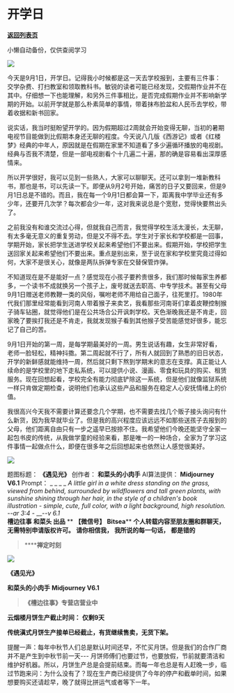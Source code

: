 # 开学日

[**返回列表页**](/gzh/槽边往事)

小懒自动备份，仅供查阅学习

![](https://mmbiz.qpic.cn/mmbiz_jpg/Ia6gU9JNtkoaXwoXic91NEWEatI1tpmI8eoat9pAeFibIOl4wIxyITYe6sd0U5owN6l8mdicCZlvgyqGRBKlgoeaA/640?wx_fmt=jpeg&from;=appmsg)

今天是9月1日，开学日。记得我小时候都是这一天去学校报到，主要有三件事：交学杂费、打扫教室和领取教科书。敏锐的读者可能已经发现，交假期作业并不在其中。仔细想一下也能理解，和另外三件事相比，是否完成假期作业并不影响新学期的开始。以前开学就是那么朴素简单的事情，带着抹布脸盆和人民币去学校，带着收据和新书回家。

说实话，我当时挺盼望开学的。因为假期超过2周就会开始变得无聊，当初的暑期电视节目能做到比假期本身还无聊的程度。今天说八几版《西游记》或者《红楼梦》经典的中年人，原因就是在假期在家里不知道看了多少遍循环播放的电视剧。经典与否我不清楚，但是一部电视剧看个十几遍二十遍，那的确是容易看出深厚感情来。

所以开学很好，我可以见到一些熟人，大家可以聊聊天。还可以拿到一堆新教科书，那也是书，可以先读一下。即便从9月2号开始，痛苦的日子又要回来，但是9月1日总是不错的。而且，我在每一个9月1日都会算一下，距离我中学毕业还有多少年，还要开几次学？每次都会少一年，这对我来说总是个宽慰，觉得快要熬出头了。  

之前我没有和谁交流过心得，但就我自己而言，我觉得学校生活太漫长，太无聊，有太多毫无意义的重复劳动，但是又不得不去。学生对于家长和学校都是一回事，学期开始，家长把学生送进学校关起来希望他们不要出来。假期开始，学校把学生送回家关起来希望他们不要出来。重点是别出来，至于说在家和学校里究竟过得如何，大家不是很关心，就像是两队拆弹专家在交替保管炸弹。

不知道现在是不是能好一点？感觉现在小孩子要矜贵很多，我们那时候每家生养都多，一个读书不成就换另一个孩子上，废号就送去职高、中专学技术。甚至有父母9月1日赠送老师教鞭一类的风俗，嘱咐老师不用给自己面子，往死里打。1980年代我们那里经常能看到河南人带着猴子来卖艺，我看那些河南哥们拿着皮鞭控制猴子骑车钻圈，就觉得他们是在公共场合公开讽刺学校。天色渐晚我还是不肯走，回家晚了要挨打我还是不肯走，我就发现猴子看到其他猴子受苦能感觉好很多，能忘记了自己的苦。  

9月1日开始的第一周，是每学期最美好的一周。男生说话有趣，女生非常好看，老师一脸轻松，精神抖擞。第二周起就不行了，所有人就回到了熟悉的旧日状态，开学的新鲜感就能维持一周，然后就只剩下熬到学期末的意志在支撑。真正能让人续命的是学校里的地下走私系统，可以提供小说、漫画、零食和玩具的购买、租赁服务。现在回想起看，学校完全有能力彻底铲除这一系统，但是他们就像监狱系统一样只肯做定期检查，说明他们也承认这些产品和服务在稳定人心安抚情绪上的价值。

我很高兴今天我不需要计算还要念几个学期，也不需要去找几个贩子接头询问有什么新货，因为我早就毕业了。但是我的高兴程度应该远远不如那些送孩子去报到的父母，他们距离自由只有一步之遥早已按捺不住。我希望他们今晚还能坚守全家一起包书皮的传统，从我做学童的经验来看，那是唯一的一种场合，全家为了学习这件事情一起做点什么，即便在很多年之后回想起来也依然让人感觉很美好。

![](https://mmbiz.qpic.cn/mmbiz_jpg/Ia6gU9JNtkoaXwoXic91NEWEatI1tpmI8yOPxqhSTO9fM1xQBLicSdUuStzbvgd0dicCXTgd9y2oibiaf8XafUHUlZw/640?wx_fmt=jpeg&from;=appmsg)

  
题图标题： **《遇见光》** 创作者： **和菜头的小肉手** AI算法提供： **Midjourney V6.1** Prompt： _ _ _ _
_A little girl in a white dress standing on the grass, viewed from behind,
surrounded by wildflowers and tall green plants, with sunshine shining through
her hair, in the style of a children's book illustration - simple, cute, full
color, with a light background, high resolution. --ar 3:4_ - __-_-v 6.1_  
 **槽边往事** **和菜头 出品** ** **【微信号】** **Bitsea**** **个人转载内容至朋友圈和群聊天，无需特别申请版权许可。**
**请你相信我，** **我所说的每一句话，** **都是错的**

>  ******禅定时刻**

![](https://mmbiz.qpic.cn/mmbiz_jpg/Ia6gU9JNtkoaXwoXic91NEWEatI1tpmI8P6ZtcRqMxENCKFR3K3ibpUEhfwrW9TALVUhyAPYFr0bh2yiat35YJkkQ/640?wx_fmt=jpeg&from;=appmsg)

 **《遇见光》**

 **和菜头的小肉手** **Midjourney V6.1**

  

>  **《槽边往事》专营店营业中**

 **云烟楼月饼生产截止时间：** **仅剩9天**  

 **传统滇式月饼生产接单已经截止，有货继续售卖，无货下架。**  

提醒一声：每年中秋节人们总是默认时间还早，不忙买月饼。但是我们的合作厂商并不是产生到中秋节前一天---
月饼师傅们也要过节，也要放假，节前就要清洁和维护好机器。所以，月饼生产总是会提前结束。而每一年也总是有人赶晚一步，临过节跑来问：为什么没有了？现在生产商已经提供了今年的停产和截单时间，如果想要购买还请趁早，晚了就得比拼运气或者等下一年。

